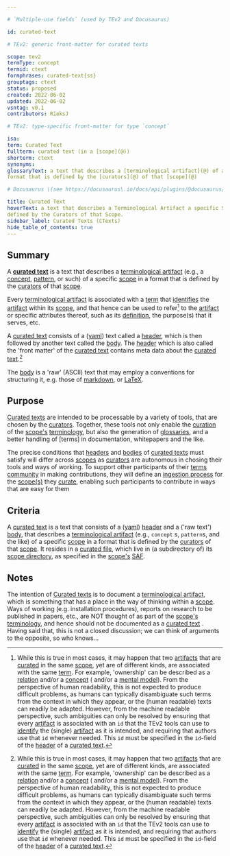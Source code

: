 ```yaml
---

# `Multiple-use fields` (used by TEv2 and Docusaurus)

id: curated-text

# TEv2: generic front-matter for curated texts

scope: tev2
termType: concept
termid: ctext
formphrases: curated-text{ss}
grouptags: ctext
status: proposed
created: 2022-06-02
updated: 2022-06-02
vsntag: v0.1
contributors: RieksJ

# TEv2: type-specific front-matter for type `concept`

isa:
term: Curated Text
fullterm: curated text (in a [scope](@))
shorterm: ctext
synonyms:
glossaryText: a text that describes a [terminological artifact](@) of a specific [scope](@) in a
format that is defined by the [curators](@) of that [scope](@)

# Docusaurus \(see https://docusaurus\.io/docs/api/plugins/@docusaurus/plugin-content-docs#markdown-front-matter\):

title: Curated Text
hoverText: a text that describes a Terminological Artifact a specific Scope in a format that is
defined by the Curators of that Scope.
sidebar_label: Curated Texts (CTexts)
hide_table_of_contents: true
---
```


## Summary

A **[curated text](@)** is a text that describes a [terminological artifact](@) (e.g.,
a [concept](@), [pattern](@), or such) of a specific [scope](@) in a format that is defined by
the [curators](@) of that [scope](@).

Every [terminological artifact](@) is associated with a [term](@) that [identifies](@)
the [artifact](terminological-artifact@) within its [scope](@), and that hence can be used to
refer[^1] to the [artifact](terminological-artifact@) or specific attributes thereof, such as
its [definition](@), the purpose(s) that it serves, etc.

[^1]: While this is true in most cases, it may happen that two [artifacts](terminological-artifact@)
that are [curated](@) in the same [scope](@), yet are of different kinds, are associated with the
same [term](@). For example, 'ownership' can be described as a [relation](@) and/or a [concept](@) (
and/or a [mental model](@)). From the perspective of human readability, this is not expected to
produce difficult problems, as humans can typically disambiguate such terms from the context in
which they appear, or the (human readable) texts can readily be adapted. However, from the machine
readable perspective, such ambiguities can only be resolved by ensuring that
every [artifact](terminological-artifact@) is associated with an `id` that the TEv2 tools can use
to [identify](@) the (single) [artifact](terminological-artifact@) as it is intended, and requiring
that authors use that `id` whenever needed. This `id` must be specified in the `id`-field of
the [header](@) of a [curated text](@).

A [curated text](@) consists of a ([yaml](https://yaml.org/spec/1.2.2/)) text called a [header](@),
which is then followed by another text called the [body](@). The [header](@) which is also called
the 'front matter' of the [curated text](@) contains meta data about the [curated text](@).[^1]

[^1]: This 'front matter' may also be used to contain data that *could* have been part of
the [body](@), but for which it is more convenient to make it part of the 'front matter'.

The [body](@) is a 'raw' (ASCII) text that may employ a conventions for structuring it, e.g. those
of [markdown](https://www.markdownguide.org/basic-syntax/),
or [LaTeX](https://www.latex-project.org/help/documentation/usrguide.pdf).

## Purpose

[Curated texts](@) are intended to be processable by a variety of tools, that are chosen by
the [curators](@). Together, these tools not only enable the [curation](@) of
the [scope's](@) [terminology](@), but also the generation of [glossaries](@), and a better handling
of [terms] in documentation, whitepapers and the like.

The precise conditions that [headers](@) and [bodies](@) of [curated texts](@) must satisfy will
differ across [scopes](@) as [curators](@) are autonomous in chosing their tools and ways of
working. To support other participants of their [terms community](@) in making contributions, they
will define an [ingestion process](@) for the [scope(s)](@) they [curate](@), enabling such
participants to contribute in ways that are easy for them

## Criteria

A [curated text](@) is a text that consists of a ([yaml](https://yaml.org/spec/1.2.2/)) [header](@)
and a ('raw text') [body](@), that describes a [terminological artifact](@) (e.g., `concept`
s, `pattern`s, and the like) of a specific [scope](@) in a format that is defined by
the [curators](@) of that [scope](@). It resides in a [curated file](@), which live in (a
subdirectory of) its [scope directory](@), as specified in the [scope's](@) [SAF](@).

## Notes

The intention of [Curated texts](@) is to document a [terminological artifact](@), which is
something that has a place in the way of thinking within a [scope](@). Ways of working (e.g.
installation procedures), reports on research to be published in papers, etc., are NOT thought of as
part of the [scope's](@) [terminology](@), and hence should not be documented as a [curated text](@)
. Having said that, this is not a closed discussion; we can think of arguments to the opposite, so
who knows...